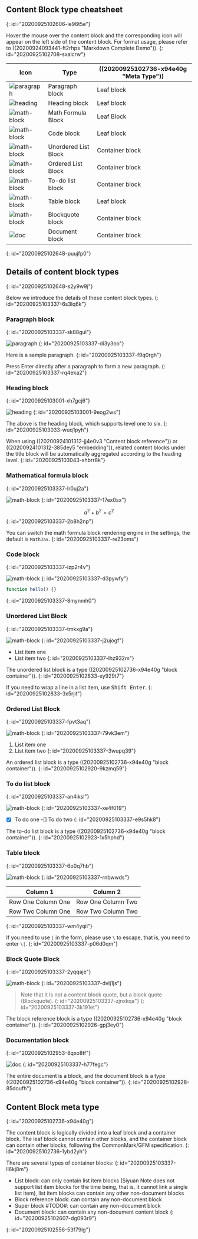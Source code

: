 ## Content Block type cheatsheet
{: id="20200925102606-ie96t5e"}

Hover the mouse over the content block and the corresponding icon will appear on the left side of the content block. For format usage, please refer to ((20200924093441-ft2rhps "Markdown Complete Demo")).
{: id="20200925102708-sxalcrw"}

| Icon | Type | ((20200925102736-x94e40g "Meta Type")) |
| - | - | - |
| ![paragraph](assets/paragraph.svg) | Paragraph block | Leaf block |
| ![heading](assets/heading.svg) | Heading block | Leaf block |
| ![math-block](assets/math-block.svg) | Math Formula Block | Leaf Block |
| ![math-block](assets/code-block.svg) | Code block | Leaf block |
| ![math-block](assets/unordered-list.svg) | Unordered List Block | Container block |
| ![math-block](assets/ordered-list.svg) | Ordered List Block | Container block |
| ![math-block](assets/task-list.svg) | To-do list block | Container block |
| ![math-block](assets/table.svg) | Table block | Leaf block |
| ![math-block](assets/blockquote.svg) | Blockquote block | Container block |
| ![doc](assets/doc.svg) | Document block | Container block |
{: id="20200925102648-puujfp0"}

## Details of content block types
{: id="20200925102648-s2y9w9j"}

Below we introduce the details of these content block types.
{: id="20200925103337-6s3lq6k"}

### Paragraph block
{: id="20200925103337-sk88gul"}

![paragraph](assets/paragraph.svg)
{: id="20200925103337-di3y3oo"}

Here is a sample paragraph.
{: id="20200925103337-f9q0rgh"}

Press Enter directly after a paragraph to form a new paragraph.
{: id="20200925103337-rq4eka2"}

### Heading block
{: id="20200925103001-xh7gcj6"}

![heading](assets/heading.svg)
{: id="20200925103001-9eog2ws"}

The above is the heading block, which supports level one to six.
{: id="20200925103033-wuq1pyh"}

When using ((20200924101312-jj4e0v3 "Content block reference")) or ((20200924101312-385dey5 "embedding")), related content blocks under the title block will be automatically aggregated according to the heading level.
{: id="20200925103043-xhbrr8k"}

### Mathematical formula block
{: id="20200925103337-lr0uj2a"}

![math-block](assets/math-block.svg)
{: id="20200925103337-17ex0sx"}

$$
a^2 + b^2 = c^2
$$
{: id="20200925103337-2b8h2np"}

You can switch the math formula block rendering engine in the settings, the default is `MathJax`.
{: id="20200925103337-re23oms"}

### Code block
{: id="20200925103337-izp2r4v"}

![math-block](assets/code-block.svg)
{: id="20200925103337-d3pywfy"}

```js
function hello() {}
```
{: id="20200925103337-8mynmh0"}

### Unordered List Block
{: id="20200925103337-tmkxg9a"}

![math-block](assets/unordered-list.svg)
{: id="20200925103337-j2ujogf"}

* List item one
* List item two
{: id="20200925103337-lhz932m"}

The unordered list block is a type ((20200925102736-x94e40g "block container")).
{: id="20200925102833-ey929t7"}

If you need to wrap a line in a list item, use <kbd>Shift Enter</kbd>.
{: id="20200925102833-3x5rjit"}

### Ordered List Block
{: id="20200925103337-fpvt3aq"}

![math-block](assets/ordered-list.svg)
{: id="20200925103337-79vk3em"}

1. List item one
2. List item two
{: id="20200925103337-3wupq39"}

An ordered list block is a type ((20200925102736-x94e40g "block container")).
{: id="20200925102920-9kzmq59"}

### To do list block
{: id="20200925103337-an4iksl"}

![math-block](assets/task-list.svg)
{: id="20200925103337-xe4f019"}

-[X] To do one
-[] To do two
{: id="20200925103337-e9s5hk8"}

The to-do list block is a type ((20200925102736-x94e40g "block container")).
{: id="20200925102923-1x5hphd"}

### Table block
{: id="20200925103337-6o0q7hb"}

![math-block](assets/table.svg)
{: id="20200925103337-rnbwwds"}

| Column 1 | Column 2 |
| - | - |
| Row One Column One | Row One Column Two |
| Row Two Column One | Row Two Column Two |
{: id="20200925103337-wm4yqil"}

If you need to use `|` in the form, please use `\` to escape, that is, you need to enter `\|`.
{: id="20200925103337-p06d0qm"}

### Block Quote Block
{: id="20200925103337-2yqqaje"}

![math-block](assets/blockquote.svg)
{: id="20200925103337-dvlj1js"}

> Note that it is not a content block quote, but a block quote (Blockquote).
> {: id="20200925103337-zjnxkqa"}
{: id="20200925103337-3k191et"}

The block reference block is a type ((20200925102736-x94e40g "block container")).
{: id="20200925102926-gpj3ey0"}

### Documentation block
{: id="20200925102953-8qxo8tf"}

![doc](assets/doc.svg)
{: id="20200925103337-h77fegc"}

The entire document is a block, and the document block is a type ((20200925102736-x94e40g "block container")).
{: id="20200925102928-85doufh"}

## Content Block meta type
{: id="20200925102736-x94e40g"}

The content block is logically divided into a leaf block and a container block. The leaf block cannot contain other blocks, and the container block can contain other blocks, following the CommonMark/GFM specification.
{: id="20200925102736-1ybd2yh"}

There are several types of container blocks:
{: id="20200925103337-ll6kj8m"}

* List block: can only contain list item blocks (Siyuan Note does not support list item blocks for the time being, that is, it cannot link a single list item), list item blocks can contain any other non-document blocks
* Block reference block: can contain any non-document block
* Super block #TODO#: can contain any non-document block
* Document block: can contain any non-document content block
{: id="20200925102607-dg093r9"}

{: id="20200925102556-53f79lg"}
